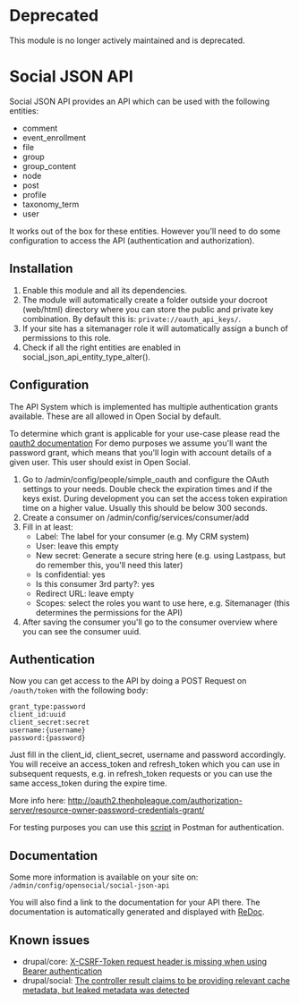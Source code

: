 # Deprecated
This module is no longer actively maintained and is deprecated.

# Social JSON API

Social JSON API provides an API which can be used with the following entities:

* comment
* event_enrollment
* file
* group
* group_content
* node
* post
* profile
* taxonomy_term
* user

It works out of the box for these entities. However you'll need to do some configuration to access the API (authentication and authorization). 

## Installation

1. Enable this module and all its dependencies.
1. The module will automatically create a folder outside your docroot (web/html) directory where you can store the public and private key combination. By default this is: `private://oauth_api_keys/`.
1. If your site has a sitemanager role it will automatically assign a bunch of permissions to this role. 
1. Check if all the right entities are enabled in social_json_api_entity_type_alter().

## Configuration

The API System which is implemented has multiple authentication grants available. These are all allowed in Open Social by default. 

To determine which grant is applicable for your use-case please read the [oauth2 documentation](http://oauth2.thephpleague.com/authorization-server/which-grant/) For demo purposes we assume you'll want the password grant, which means that you'll login with account details of a given user. This user should exist in Open Social.

1. Go to /admin/config/people/simple_oauth and configure the OAuth settings to your needs. Double check the expiration times and if the keys exist. During development you can set the access token expiration time on a higher value. Usually this should be below 300 seconds.
1. Create a consumer on /admin/config/services/consumer/add
1. Fill in at least:
    * Label: The label for your consumer (e.g. My CRM system)
    * User: leave this empty
    * New secret: Generate a secure string here (e.g. using Lastpass, but do remember this, you'll need this later)
    * Is confidential: yes
    * Is this consumer 3rd party?: yes
    * Redirect URL: leave empty
    * Scopes: select the roles you want to use here, e.g. Sitemanager (this determines the permissions for the API)
1. After saving the consumer you'll go to the consumer overview where you can see the consumer uuid.

## Authentication
Now you can get access to the API by doing a POST Request on `/oauth/token` with the following body:

```
grant_type:password
client_id:uuid
client_secret:secret
username:{username}
password:{password}
```

Just fill in the client_id, client_secret, username and password accordingly. You will receive an access_token and refresh_token which you can use in subsequent requests, e.g. in refresh_token requests or you can use the same access_token during the expire time.

More info here: http://oauth2.thephpleague.com/authorization-server/resource-owner-password-credentials-grant/

For testing purposes you can use this [script](https://github.com/goalgorilla/social_json_api/blob/8.x-1.x/docs/postman-pre-request-script.js) in Postman for authentication.

## Documentation

Some more information is available on your site on:
`/admin/config/opensocial/social-json-api`

You will also find a link to the documentation for your API there. The documentation is automatically generated and displayed with [ReDoc](https://github.com/Rebilly/ReDoc).

## Known issues

* drupal/core: [X-CSRF-Token request header is missing when using Bearer authentication](https://www.drupal.org/node/3055260)
* drupal/social: [The controller result claims to be providing relevant cache metadata, but leaked metadata was detected](https://github.com/goalgorilla/open_social/pull/1500)
